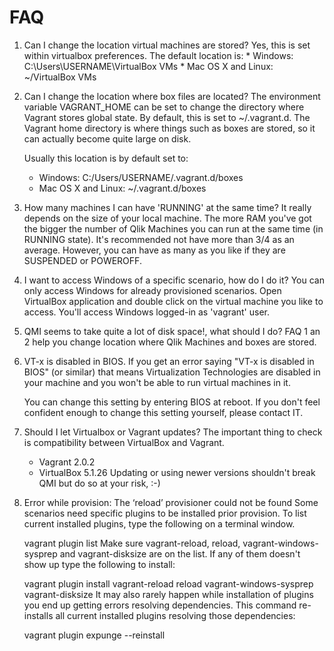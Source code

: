 # FAQ

1. Can I change the location virtual machines are stored?
    Yes, this is set within virtualbox preferences. The default location is:
       * Windows: C:\Users\USERNAME\VirtualBox VMs
       * Mac OS X and Linux: ~/VirtualBox VMs
2. Can I change the location where box files are located?
    The environment variable VAGRANT_HOME can be set to change the directory where Vagrant stores global state. By default, this is set to ~/.vagrant.d. The Vagrant home directory is where things such as boxes are stored, so it can actually become quite large on disk.

    Usually this location is by default set to:
    * Windows: C:/Users/USERNAME/.vagrant.d/boxes
    * Mac OS X and Linux: ~/.vagrant.d/boxes
3. How many machines I can have 'RUNNING' at the same time?
    It really depends on the size of your local machine. The more RAM you've got the bigger the number of Qlik Machines you can run at the same time (in RUNNING state). It's recommended not have more than 3/4 as an average. However, you can have as many as you like if they are SUSPENDED or POWEROFF.

4. I want to access Windows of a specific scenario, how do I do it?
    You can only access Windows for already provisioned scenarios.
    Open VirtualBox application and double click on the virtual machine you like to access. You'll access Windows logged-in as 'vagrant' user.

5. QMI seems to take quite a lot of disk space!, what should I do?
    FAQ 1 an 2 help you change location where Qlik Machines and boxes are stored.

6. VT-x is disabled in BIOS.
    If you get an error saying "VT-x is disabled in BIOS" (or similar) that means Virtualization Technologies are disabled in your machine and you won't be able to run virtual machines in it.

    You can change this setting by entering BIOS at reboot. If you don't feel confident enough to change this setting yourself, please contact IT.

7. Should I let Virtualbox or Vagrant updates?
    The important thing to check is compatibility between VirtualBox and Vagrant.
    * Vagrant 2.0.2
    * VirtualBox 5.1.26
    Updating or using newer versions shouldn't break QMI but do so at your risk, :-)

8. Error while provision: The ‘reload’ provisioner could not be found
    Some scenarios need specific plugins to be installed prior provision. To list current installed plugins, type the following on a terminal window.

    vagrant plugin list
    Make sure vagrant-reload, reload, vagrant-windows-sysprep and vagrant-disksize are on the list. If any of them doesn't show up type the following to install:

    vagrant plugin install vagrant-reload reload vagrant-windows-sysprep vagrant-disksize
    It may also rarely happen while installation of plugins you end up getting errors resolving dependencies. This command re-installs all current installed plugins resolving those dependencies:

    vagrant plugin expunge --reinstall
